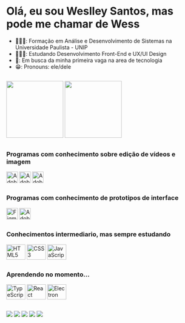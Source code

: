 <h1>Olá, eu sou Weslley Santos, mas pode me chamar de Wess</h1>

- 👨🏾‍🎓: Formação em Análise e Desenvolvimento de Sistemas na Universidade Paulista -  UNIP
- 👩🏾‍💻: Estudando Desenvolvimento Front-End e UX/UI Design
- 🔭: Em busca da minha primeira vaga na area de tecnologia
- 😁: Pronouns: ele/dele

##

<div>
  <a href="https://github.com/wesshstos"></a>
  <img height="150em" src="https://github-readme-stats.vercel.app/api?username=wesshstos&show_icons=true&theme=tokyonight&include_all_commits=true&count_privete=true)">
  <img height="150em" src="https://github-readme-stats.vercel.app/api/top-langs/?username=wesshstos&layout=compact&langs_count=16&theme=tokyonight">
</div>

##

<div>
  <h3>Programas com conhecimento sobre edição de vídeos e imagem</h3>
  <img align="center" alt="Adobe After Effects" height="30" width="30" src="https://cdn.jsdelivr.net/gh/devicons/devicon/icons/aftereffects/aftereffects-original.svg"/>
  <img align="center" alt="Adobe Premiere" height="30" width="30" src="https://cdn.jsdelivr.net/gh/devicons/devicon/icons/premierepro/premierepro-original.svg"/>
  <img align="center" alt="Adobe Photoshop" height="30" width="30" src="https://cdn.jsdelivr.net/gh/devicons/devicon/icons/photoshop/photoshop-line.svg"/>
</div>

##

<div>
  <h3>Programas com conhecimento de prototipos de interface</h3>
  <img align="center" alt="Figma" height="30" width="30" src="https://cdn.jsdelivr.net/gh/devicons/devicon/icons/figma/figma-original.svg"/>
  <img align="center" alt="Adobe XD" height="30" width="30" src="https://cdn.jsdelivr.net/gh/devicons/devicon/icons/xd/xd-plain.svg"/>
</div>

##

<div>
  <h3>Conhecimentos intermediario, mas sempre estudando</h3>
  <img align="center" alt="HTML5" height="40" width="50" src="https://cdn.jsdelivr.net/gh/devicons/devicon/icons/html5/html5-plain-wordmark.svg"/>
  <img align="center" alt="CSS3" height="40" width="50" src="https://cdn.jsdelivr.net/gh/devicons/devicon/icons/css3/css3-plain-wordmark.svg"/>
  <img align="center" alt="JavaScript" height="40" width="50" src="https://cdn.jsdelivr.net/gh/devicons/devicon/icons/javascript/javascript-original.svg" />
</div>

##

<div>
  <h3>Aprendendo no momento...</h3>
  <img align="center" alt="TypeScript" height="40" width="50" src="https://cdn.jsdelivr.net/gh/devicons/devicon/icons/typescript/typescript-plain.svg" />
  <img align="center" alt="React" height="40" width="50" src="https://cdn.jsdelivr.net/gh/devicons/devicon/icons/react/react-original-wordmark.svg" />
  <img align="center" alt="Electron" height="40" width="50" src="https://cdn.jsdelivr.net/gh/devicons/devicon/icons/electron/electron-original.svg" />
</div>

##

<div>
  <a href="https://www.instagram.com/wesshsant/" target="_blank"><img src="https://img.shields.io/badge/Instagram-E4405F?style=for-the-badge&logo=instagram&logoColor=white" target="_blank" /></a>
  <a href="https://twitter.com/leloninoo" target="_blank"><img src="https://img.shields.io/badge/Twitter-1DA1F2?style=for-the-badge&logo=twitter&logoColor=white" target="_blank" /></a>
  <a href="https://t.me/lelonino" target="_blank"><img src="https://img.shields.io/badge/Telegram-2CA5E0?style=for-the-badge&logo=telegram&logoColor=white" target="_blank" /></a>
  <a href="weslleyhstos@gmail.com" target="_blank"><img src="https://img.shields.io/badge/Gmail-D14836?style=for-the-badge&logo=gmail&logoColor=white" target="_blank" /></a>
  <a href="https://wa.me/5513974010503" target="_blank"><img src="https://img.shields.io/badge/WhatsApp-25D366?style=for-the-badge&logo=whatsapp&logoColor=white" target="_blank" /></a>  
</div>
